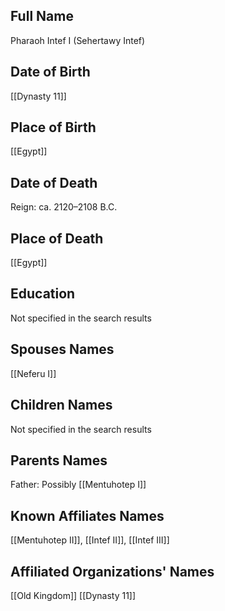 ## Full Name
Pharaoh Intef I (Sehertawy Intef)

## Date of Birth
[[Dynasty 11]]

## Place of Birth
[[Egypt]]

## Date of Death
Reign: ca. 2120–2108 B.C.

## Place of Death
[[Egypt]]

## Education
Not specified in the search results

## Spouses Names
[[Neferu I]]

## Children Names
Not specified in the search results

## Parents Names
Father: Possibly [[Mentuhotep I]]

## Known Affiliates Names
[[Mentuhotep II]], [[Intef II]], [[Intef III]]

## Affiliated Organizations' Names
[[Old Kingdom]]
[[Dynasty 11]]